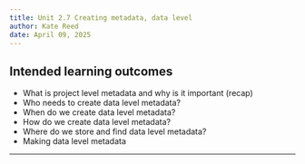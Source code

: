 ```yaml
---
title: Unit 2.7 Creating metadata, data level
author: Kate Reed
date: April 09, 2025
---
```


## Intended learning outcomes 

- What is project level metadata and why is it important (recap)
- Who needs to create data level metadata?
- When do we create data level metadata?
- How do we create data level metadata?
- Where do we store and find data level metadata?
- Making data level metadata

---


